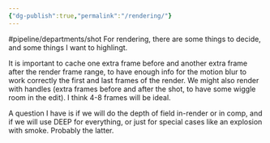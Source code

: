 ```yaml
---
{"dg-publish":true,"permalink":"/rendering/"}
---
```



#pipeline/departments/shot 
For rendering, there are some things to decide, and some things I want to highlingt. 

It is important to cache one extra frame before and another extra frame after the render frame range, to have enough info for the motion blur to work correctly the first and last frames of the render. We might also render with handles (extra frames before and after the shot, to have some wiggle room in the edit). I think 4-8 frames will be ideal.

A question I have is if we will do the depth of field in-render or in comp, and if we will use DEEP for everything, or just for special cases like an explosion with smoke. Probably the latter.